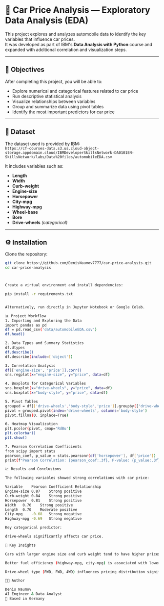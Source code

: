 # 🚗 Car Price Analysis — Exploratory Data Analysis (EDA)

This project explores and analyzes automobile data to identify the key variables that influence car prices.  
It was developed as part of IBM's **Data Analysis with Python** course and expanded with additional correlation and visualization steps.

---

## 🧩 Objectives

After completing this project, you will be able to:

- Explore numerical and categorical features related to car price  
- Run descriptive statistical analysis  
- Visualize relationships between variables  
- Group and summarize data using pivot tables  
- Identify the most important predictors for car price  

---

## 🧮 Dataset

The dataset used is provided by IBM:  
`https://cf-courses-data.s3.us.cloud-object-storage.appdomain.cloud/IBMDeveloperSkillsNetwork-DA0101EN-SkillsNetwork/labs/Data%20files/automobileEDA.csv`

It includes variables such as:
- **Length**
- **Width**
- **Curb-weight**
- **Engine-size**
- **Horsepower**
- **City-mpg**
- **Highway-mpg**
- **Wheel-base**
- **Bore**
- **Drive-wheels** *(categorical)*

---

## ⚙️ Installation

Clone the repository:

```bash
git clone https://github.com/DenisNaumov7777/car-price-analysis.git
cd car-price-analysis



Create a virtual environment and install dependencies:

pip install -r requirements.txt


Alternatively, run directly in Jupyter Notebook or Google Colab.

📊 Project Workflow
1. Importing and Exploring the Data
import pandas as pd
df = pd.read_csv('data/automobileEDA.csv')
df.head()

2. Data Types and Summary Statistics
df.dtypes
df.describe()
df.describe(include=['object'])

3. Correlation Analysis
df[['engine-size', 'price']].corr()
sns.regplot(x="engine-size", y="price", data=df)

4. Boxplots for Categorical Variables
sns.boxplot(x="drive-wheels", y="price", data=df)
sns.boxplot(x="body-style", y="price", data=df)

5. Pivot Tables
grouped = df[['drive-wheels','body-style','price']].groupby(['drive-wheels','body-style'], as_index=False).mean()
pivot = grouped.pivot(index='drive-wheels', columns='body-style')
pivot.fillna(0, inplace=True)

6. Heatmap Visualization
plt.pcolor(pivot, cmap='RdBu')
plt.colorbar()
plt.show()

7. Pearson Correlation Coefficients
from scipy import stats
pearson_coef, p_value = stats.pearsonr(df['horsepower'], df['price'])
print(f"Pearson Correlation: {pearson_coef:.3f}, P-value: {p_value:.3f}")

📈 Results and Conclusions

The following variables showed strong correlations with car price:

Variable	Pearson Coefficient	Relationship
Engine-size	0.87	Strong positive
Curb-weight	0.84	Strong positive
Horsepower	0.81	Strong positive
Width	0.76	Strong positive
Length	0.70	Moderate positive
City-mpg	-0.68	Strong negative
Highway-mpg	-0.69	Strong negative

Key categorical predictor:

drive-wheels significantly affects car price.

🧠 Key Insights

Cars with larger engine size and curb weight tend to have higher prices.

Better fuel efficiency (highway-mpg, city-mpg) is associated with lower prices.

Drive-wheel type (RWD, FWD, 4WD) influences pricing distribution significantly.

🧑‍💻 Author

Denis Naumov
AI Engineer & Data Analyst
📍 Based in Germany
